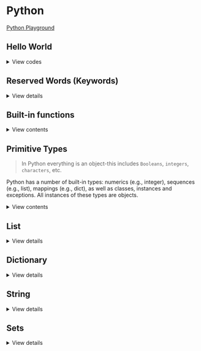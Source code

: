 # Python

[Python Playground](https://www.programiz.com/python-programming/online-compiler/)

## Hello World

<details>
<summary>View codes</summary>

```py
def greeting(name: str) -> None:
    '''Takes in a string name, prints greeting message'''
    print(f"Hello, {name}") # print greeting

if __name__ == '__main__':
    greeting('Bangladesh')
```
    
</details>

## Reserved Words (Keywords)

<details>
<summary>View details</summary>

1. False
2. None
3. True

```py
is_valid = True
is_old = False
val = None
```

4. and
5. or
6. not

```py
a = True
b = False

print(a and b) # False
print(a or b) # True
print(not a) # False
```

7. import
8. from
9. as

```py
from math import sqrt as square_root

print(square_root(16)) # 4.0
```

10. assert

```py
# assert is used to check if a condition is True.
# If it's not, it raises an AssertionError with an optional error message.

x = 5
assert x > 0, "x must be positive"
```

11. async
12. await
13. def

```py
# async is used to define a coroutine function, which can be paused and resumed.
# await is used to suspend execution of an async function until the result is available.

import asyncio

async def example():
  await asyncio.sleep(1)
  print("Hello")

asyncio.run(example())
```

14. break
15. continue
16. for
17. if
18. elif
19. else

```py
for i in range(10):
  if i % 2 == 0:
    print("even:", i)
  elif i == 3:
    continue
  elif i == 9:
    break
  else:
    print("odd:", i)

# Outputs:
# even: 0
# odd: 1
# even: 2
# even: 4
# odd: 5
# even: 6
# odd: 7
# even: 8
```

20. class

```py
class MyClass:
  def __init__(self, x):
    self.x = x

mc = MyClass(10)
```

21. del

```py
# del is used to delete items from lists, slices of lists, variables, or even attributes from objects.

my_list = [1, 2, 3]
my_dict = {"name": "Ali", "age": 20}

del my_list[0]
del my_dict["name"]

print(my_list) # [2, 3]
print(my_dict) # {age: 20}
```

22. except
23. finally

```py
# except is used in exception handling to catch and handle exceptions.
# It specifies one or more exception types that the except block will handle.

try:
  f = open("my_file.txt")
except FileNotFoundError:
  print("File not found")
finally:
  # Ensure the file is always closed, even if an exception occurs
  f.close()
```

24. global

```py
# global is used inside functions to declare that a variable is global, meaning it belongs to the global scope.

x = 10

def my_func():
  global x
  x = 20

my_func()
print(x) # 20
```

25. in

```py
# in is used to check if a value exists in a sequence such as a list, tuple, string or dictionary.

my_list = [1, 2, 3]
my_tuple = (1, 2, 3)
my_str = "Hello"
my_dict = {"a": 1}

print(3 in my_list) # True
print(2 in my_tuple) # True
print("h" in my_str) # False
print("a" in my_dict) # True
```

26. is

```py
# is is used to test if two variables refer to the same object in memory.
x = [1, 2]
y = [1, 2]
z = True

print(x is y) # False
print(z is True) # True
```

27. lambda

```py
# lambda is used to create small anonymous functions.

square = lambda x: x * x
print(square(5)) # 25
```

28. nonlocal

```py
# nonlocal is used inside nested functions to declare that a variable belongs to an outer (but not global) scope.

def outer_func():
  x = 10
  def inner_func():
    nonlocal x
    x = 20
  inner_func()
  print(x) # 20
outer_func()
```

29. pass

```py
# pass is a null operation. It is used when a statement is required syntactically
# but you do not want any command or code to execute.

if 10 > 5:
  pass
```

30. raise
31. return

```py
# raise is used to raise an exception manually.

def check_positive(x):
  if x < 0:
    raise ValueError("x should be a positive number")
  return x

check_positive(10)
check_positive(-1)
```

32. while

```py
i = 0
while i < 5:
    print(i)
    i += 1
```

33. with

```py
# with is used to simplify exception handling by ensuring that clean-up code is executed, even if an error occurs.

with open("myfile.txt", "r") as file:
  data = file.read()
  print(data)
```

34. yield

```py
# yield is used inside a function like a return statement but it returns a generator.
#  a generator is a special type of iterator that allows you to iterate over a sequence of values lazily,
# generating values on-the-fly rather than storing them in memory all at once.

def generator():
  for i in range(5):
    yield i

gen = generator()
for value in gen:
  print(value)
```

</details>

## Built-in functions

<details>
<summary>View contents</summary>

1. **abs()**: Returns the absolute value of a number.

```python
num = -5
print(abs(num))  # Output: 5
```

2. **min()**: Returns the smallest item in an iterable.

```python
numbers = [3, 1, 4, 1, 5, 9, 2, 6]
print(min(numbers))  # Output: 1
```

3. **max()**: Returns the largest item in an iterable or the largest of two or more arguments.

```python
numbers = [3, 1, 4, 1, 5, 9, 2, 6]
print(max(numbers))  # Output: 9
```

4. **sum()**: Returns the sum of all elements in the iterable.

```python
numbers = [1, 2, 3, 4, 5]
print(sum(numbers))  # Output: 15
```

5. **pow(x, y, z=None)**: Returns x to the power of y (optionally modulo z)

```python
print(pow(2, 3))  # Output: 8
```

6. **divmod()**: Returns the quotient and the remainder when dividing two numbers.

```python
result = divmod(10, 3)
print(result)  # Output: (3, 1)
```

7. **round(number, ndigits=None)**: Rounds a number to a specified number of decimal places (ndigits).

```py
pi = 3.14159
rounded_pi = round(pi, 2)  # rounded_pi will be 3.14
```

8. **all()**: Returns `True` if all elements of an iterable are true.

```python
iterable = [True, True, False]
print(all(iterable))  # Output: False

my_dict = {'a': 5, 'b': 15, 'c': 8}
all(value > 4 for value in my_dict.values())  # True
```

9. **any()**: Returns `True` if any element of an iterable is true.

```python
iterable = [False, False, True]
any(iterable)  # Output: True

my_set = {-1, 2, 3, 4}
any(num < 0 for num in my_set)  # Output: True
```

10. **len(object)**: Gets the length (number of items) of an object that supports it (e.g., lists, strings, tuples, dictionary):

```python
my_dict = {"name": "Abul"}
len(my_dict) # 1
```

11. **reversed(iterable)**: Returns an iterator that yields elements of the iterable in reverse order.

```python
letters = "hello"
reversed_letters = reversed(letters)
for letter in reversed_letters:
    print(letter)  # Output: olleh
```

12. **next()**: Retrieves the next item from the iterator.

```python
iterator = iter([1, 2, 3])
print(next(iterator))  # Output: 1
```

13. **ascii()**: Returns a string containing a printable representation of an object, but escape non-ASCII characters.

```python
print(ascii('π is a greek letter'))  # Output: "'\\u03c0 is a greek letter'"
```

14. **enumerate()**: Returns an enumerate object, which yields pairs containing a count (from start, which defaults to 0) and a value yielded by the iterable.

```python
my_list = ['apple', 'banana', 'cherry']
for index, fruit in enumerate(my_list):
      print(index, fruit)
# Output:
# 0 apple
# 1 banana
# 2 cherry
```

15. **range(start, stop=None, step=1)**: Generates a sequence of numbers from start (inclusive) to stop (exclusive) at a step of step.

```python
my_range = range(5)
print(list(my_range))  # Output: [0, 1, 2, 3, 4]
```

16. **map()**: Applies a given function to all the items of an iterable and returns a new iterator.

```python
numbers = [1, 2, 3, 4, 5]
squared = map(lambda x: x**2, numbers)
print(list(squared))  # Output: [1, 4, 9, 16, 25]
```

17. **filter(function, iterable)**: Constructs an iterator from elements of an iterable for which the function returns True.

```python
numbers = [1, 2, 3, 4, 5]
def is_even(num):
    return num % 2 == 0

even_numbers = filter(is_even, numbers) # [2, 4]
```

18. **slice(start, stop=None, step=None)**: Returns a slice object representing the set of indices specified by range(start, stop, step).

```python
my_list = [1, 2, 3, 4, 5]
my_slice = slice(1, 4, 2)
print(my_list[my_slice])  # Output: [2, 4]
```

19. **sorted(iterable, key=None, reverse=False)**: Returns a new sorted list from the items in iterable. Optionally provides a key function for custom sorting or reverse=True for descending order.

```py
numbers = [3, 1, 4, 2]
sorted_numbers = sorted(numbers)  # [1, 2, 3, 4]

# Sort by length of strings
words = ["apple", "banana", "cherry"]
sorted_by_length = sorted(words, key=len)  # ["cherry", "apple", "banana"]
```

20. **zip()**: Returns an iterator of tuples, where the i-th tuple contains the i-th element from each of the argument sequences or iterables.

```python
list1 = [1, 2, 3]
list2 = ['a', 'b', 'c']
zipped = zip(list1, list2)
print(list(zipped))  # Output: [(1, 'a'), (2, 'b'), (3, 'c')]
```

21. **input()**: Reads a line from input, converts it to a string (stripping a trailing newline), and returns that.

```python
name = input("Enter your name: ")
print("Hello, " + name)
```

22. **type()**: Returns the type of an object.

```python
print(type(5))  # Output: <class 'int'>
```

23. **print(object, sep=" ", end="\n", file=None, flush=False)**: Prints the object to the console (or a specified file).

```python
message = "Hello, world!"
print(message)
```

24. **eval()**: Evaluates a Python expression given as a string and returns the result.

```python
result = eval('2 + 2')
print(result)  # Output: 4
```

25. **open(file, mode="r", buffering=-1, encoding=None, errors=None, newline=None, closefd=True, opener=None)**: Opens a file and returns a corresponding file object.

```python
with open("myfile.txt", "r") as file:
   data = file.read()
   print(data)
```

26. **exec()**: Executes dynamically created Python code.

```python
exec('print("Hello, World!")')
```

27. **format(value, format_spec="")**: Formats a specified value into a specified format.

```python
formatted_string = format(123.456, '.2f')
print(formatted_string)  # Output: '123.46'
```

28. **oct()**: Converts an integer to an octal string prefixed with "0o".

```python
num = 8
print(oct(num))  # Output: 0o10
```

29. **bin()**: Converts an integer to a binary string prefixed with "0b".

```python
num = 5
print(bin(num))  # Output: 0b101
```

30. **hex()**: Converts an integer to a lowercase hexadecimal string prefixed with "0x".

```python
num = 255
print(hex(num))  # Output: 0xff
```

31. **bool()**: Converts a value to a Boolean.

```python
print(bool(0))  # Output: False
print(bool(1))  # Output: True
```

32. **int()**: Returns an integer object constructed from a number or string.

```python
num = int('10')
print(num)  # Output: 10
```

33. **float()**: Returns a floating-point number constructed from a number or string.

```python
my_float = float('3.14')
print(my_float)  # Output: 3.14
```

34. **str()**: Returns a string version of the specified object.

```python
my_string = str(123)
print(my_string)  # Output: '123'
```
   
35. **chr()**: Returns the string representing a character whose Unicode code point is the integer.

```python
print(chr(65))  # Output: A
```

36. **ord()**: Given a string representing one Unicode character, returns an integer representing the Unicode code point of that character.

```python
print(ord('A'))  # Output: 65
```

37. **complex(real=0, imag=0)**: Returns a complex number with the value real + imag*1j or converts a string or number to a complex number.

```python
my_complex = complex(2, 3)
print(my_complex)  # Output: (2+3j)
```

38. **bytes()**: Returns a new bytes object, which is an immutable sequence of integers in the range 0 <= x < 256.

```python
my_bytes = bytes([65, 66, 67])
print(my_bytes)  # Output: b'ABC'
```

39. **list()**: Returns a list.

```python
my_list = list((1, 2, 3))
print(my_list)  # Output: [1, 2, 3]
```

40. **dict()**: Creates a new dictionary.

```python
new_dict = dict(a=1, b=2, c=3)
print(new_dict)  # Output: {'a': 1, 'b': 2, 'c': 3}
```

41. **tuple()**: Returns a tuple.

```python
my_tuple = tuple([1, 2, 3])
print(my_tuple)  # Output: (1, 2, 3)
```

42. **set(iterable)**: Creates a set object from an iterable, removing duplicates and maintaining insertion order for Python 3.

```py
set([1, 2, 2, 3])  # {1, 2, 3}
```

43. **bytearray()**: Returns a new array of bytes.

```python
my_bytearray = bytearray(b'hello')
print(my_bytearray)  # Output: bytearray(b'hello')
```

44. **format_map()**: Similar to the str.format() method but accepts a mapping object.

```python
my_dict = {'name': 'John', 'age': 30}
formatted_string = '{name} is {age} years old'.format_map(my_dict)
print(formatted_string)  # Output: John is 30 years old
```

45. **callable()**: Checks if the object appears callable.

```python
def my_function():
      print("Hello, World!")

print(callable(my_function))  # Output: True
```

46. **frozenset()**: Returns a new frozenset object, optionally with elements taken from the iterable.

```python
my_set = frozenset([1, 2, 3])
print(my_set)  # Output: frozenset({1, 2, 3})
```

47. **hash()**: Returns the hash value of the object if it has one.

```python
my_set = {1, 2, 3}
print(hash(my_set))  # Output: TypeError: unhashable type: 'set'
```

48. **compile()**: Compiles the source into a code or AST object.

```python
code = compile('print("Hello, World!")', '', 'exec')
exec(code)  # Output: Hello, World!
```

49. **repr()**: Returns a string containing a printable representation of an object.

```python
my_string = repr('Hello, World!')
print(my_string)  # Output: 'Hello, World!'
```

50. **setattr()**: Sets the value of the attribute of an object.

```python
class MyClass:
      pass

obj = MyClass()
setattr(obj, 'name', 'John')
print(obj.name)  # Output: John
```

51. **staticmethod()**: Returns a static method for a function.

```python
class MyClass:
      @staticmethod
      def my_method():
         print("Static method")

MyClass.my_method()  # Output: Static method
```

52. **getattr()**: Returns the value of the named attribute of an object.

```python
class MyClass:
      name = 'John'

obj = MyClass()
print(getattr(obj, 'name'))  # Output: John
```

53. **hasattr()**: Checks if an object has the specified attribute.

```python
class MyClass:
      name = 'John'

obj = MyClass()
print(hasattr(obj, 'name'))  # Output: True
```

54. **classmethod()**: Returns a class method for a function.

```python
class MyClass:
      @classmethod
      def my_method(cls):
         print("Class method")

MyClass.my_method()  # Output: Class method
```

55. **object()**: Returns a new featureless object.

```python
my_object = object()
print(my_object)  # Output: <object object at 0x7f3d14484700>
```

56. **super()**: Returns a proxy object that delegates method calls to a parent or sibling class of type.

```python
class Parent:
      def show(self):
         print("Parent method")

class Child(Parent):
      def show(self):
         super().show()

obj = Child()
obj.show()  # Output: Parent method
```

57. **vars()**: Returns the __dict__ attribute of the given object.

```python
class MyClass:
      def __init__(self):
         self.a = 1
         self.b = 2

obj = MyClass()
print(vars(obj))  # Output: {'a': 1, 'b': 2}
```

58. **isinstance()**: Returns True if the specified object is of the specified type, otherwise False.

```python
print(isinstance(5, int))  # Output: True
```

59. **issubclass(class, classinfo)**: Checks if a class is a subclass of another class.

```python
class Animal:
    pass

class Dog(Animal):
    pass

class Cat(Animal):
    pass

is_dog_subclass = issubclass(Dog, Animal)     # True
is_cat_subclass = issubclass(Cat, Dog)        # False (Cat is a subclass of Animal, not Dog)
```

60. **id()**: Returns the identity of an object.

```python
my_list = [1, 2, 3]
print(id(my_list))  # Output: <some memory address>
```

</details>

## Primitive Types

> In Python everything is an object-this includes `Booleans`, `integers`, `characters`, etc.

Python has a number of built-in types: numerics (e.g., integer), sequences (e.g., list), mappings (e.g., dict), as well as classes, instances and exceptions. All instances of these types are objects.

<details>
<summary>View contents</summary>

#### Bitwise operators
    
| Operator | Description         | Description |
| -------- | ------------------- | ----------- |
| &        | Bitwise AND         | x & y       |
| \|       | Bitwise OR          | x \| y      |
| ~        | Bitwise NOT         | ~x          |
| ^        | Bitwise XOR         | x ^ y       |
| >>       | Bitwise right shift | x >>        |
| <<       | Bitwise left shift  | x <<        |
    
```py
a = 10 # = 1010 (Binary)
b = 4  # =  0100 (Binary)

a & b # = 1010 & 0100 = 0000 = 0 (Decimal)
a | b # = 1010 & 0100 = 1110 = 14 (Decimal)
~a    # = ~1010 = -(1010 + 1) = -1011 = -11 (Decimal)
a ^ b # = 1010 ^ 0100 = 1110 = 14 (Deciaml)
    
# Shift Operators
    
x = 10 # = 0000 1010 (Binary)
x >> 1 # = 0000 0101 = 5
    
y = 5  # = 0000 0101 (Binary)
y << 1 # = 0000 1010 = 10
y << 2 # = 0001 0100 = 20 
```
    
</details>

## List

<details>
<summary>View details</summary>

1. Iterating a list

<details>
<summary>View codes</summary>

```py
# Using for loop

num_list = [1, 2, 3, 4, 5]

for num in num_list:
  print(num, end=' ') # 1 2 3 4 5
  
for i in range(len(num_list)):
  print(num_list[i], end=' ') # 1 2 3 4 5
  
for i, num in enumerate(num_list):
  print(num, end=' ') # 1 2 3 4 5
  print(i, end=' ') # 0 1 2 3 4
  
for i in range(2, len(num_list)):
  print(num_list[i], end=' ') # 3 4 5
```
  
```py
# Using while loop

num_list = [1, 2, 3, 4, 5]

i = 0

while len(num_list) != i:
    print(num_list[i], end=' ') # 1 2 3 4 5
    i += 1
```

```py
# Using recursion

num_list = [1, 2, 3, 4, 5]

def iterate_list(arr):
    print(arr[0], end=' ') # 1 2 3 4 5
    
    if len(arr) < 2: return
    # list[start_index(including) : end_index(not including) : step]
    iterate_list(arr[1:])

print(num_list[1::2]) # [2, 4]
iterate_list(num_list)
```
  
</details>
    
2. Backward/Reverse iteration of a list
    
<details>
<summary>View codes</summary>
    
```py
num_list = [1, 2, 3, 4, 5]

for num in range(len(num_list) - 1, -1, -1):
  print(num_list[i], end=' ') # 5 4 3 2 1
```
    
</details>

3. Filtering a list

<details>
<summary>View codes</summary>

```py
# Using for loop

num_list = [1, 2, 3, 4, 5, 6, 7, 8, 9]

event_list = []
for num in num_list:
  if num % 2 == 0:
    even_list.append(num)
    
print(even_list) # [2, 4, 6, 8]
```

```py
# Using list comprehension

num_list = [1, 2, 3, 4, 5, 6, 7, 8, 9]

even_list = [num for num in num_list if num % 2 == 0]

print(even_list) # [2, 4, 6, 8]
```

```py
# Using filter and lambda function

num_list = [1, 2, 3, 4, 5, 6, 7, 8, 9]

even_list = list(filter(lambda num: num % 2 == 0, num_list))

print(even_list) # [2, 4, 6, 8]
```

</details>

4. Finding element in list

<details>
<summary>View codes</summary>

```py
# Using index() method

num_list = [1, 2, 3, 4, 5, 6, 7, 8, 9]

try:
    index = num_list.index(3) # returns the index of the given element, or raise a ValueError exception
    print('The index of 3 is:', index)
except:
    print('not found')
```
  
```py
# Using the “in” operator
  
num_list = [1, 2, 3, 4, 5, 6, 7, 8, 9]
  
if 3 in num_list:
  print('element 3 is found.')
else:
  print('not found')
```

</details>

5. Mapping list elements

<details>
<summary>View codes</summary>
  
```py
# Using for loop

num_list = [1, 2, 3, 4]

even_squared = []
for num in num_list:
  if num % 2 == 0:
    even_squared.append(num ** 2)
  else:
    even_squared.append(num)
    
print(even_squared) # [1, 4, 3, 16]
```
  
```py
# Using list comprehension

num_list = [1, 2, 3, 4]

even_squared = [num ** 2 if num % 2 == 0 else num for num in num_list]

print(even_squared) # [1, 4, 3, 16]
```

```py
# Using map and lambda function
  
num_list = [1, 2, 3, 4]

even_squared = list(map(lambda num: num ** 2 if num % 2 == 0 else num, num_list))

print(even_squared) # [1, 4, 3, 16]
```

</details>
  
6. list operations
  
<details>
<summary>View codes</summary>
    
```py
num_list = [1, 2]
  
# access to last element
num_list[-1] # 2
  
# multifly a list
num_list * 3 # [1,2,1,2,1,2]
  
# add 3 at the end
num_list.append(3) # [1, 2, 3]
  
# concate or merge two list
num_list += [4] # [1, 2, 3, 4]
  
# add 5 and 6 at the end
num_list.extend([4, 5]) # [1, 2, 3, 4, 4, 5]
  
# add 100 at 2nd index
num_list.insert(2, 100) # [1, 2, 100, 3, 4, 4, 5]
  
# remove 4 from first occurrence
num_list.remove(4) # [1, 2, 100, 3, 4, 5]
  
# remove 3rd and last element using pop. parameter is index number which is optional.
num_list.pop(2) # [1, 2, 3, 4, 5]
num_list.pop() # [1, 2, 3, 4]
  
# slice a list: [start_index:end_index], end_index is exclusive
num_list[1:] # [2, 3, 4]
num_list[:2] # [1, 2]
num_list[1:3] # [2, 3]
  
# reverse a list
num_list[::-1]     # does not modify the original list
num_list.reverse() # modifies the original list
  
# length, minimum, maximum and count
num_list = [1, 2, 5, 5, 8]
len(num_list) # 4
min(num_list) # 1
max(num_list) # 8
num_list.count(5) # 2
  
# find index of the first occurence. if element is not found, raise a ValueError exception
num_list = [1,2,10,4,5]
num_list.index(10)       # searches in the whole list
num_list.index(10, 0, 2) # searches from 0th to 2nd position
  
# sort a list using sort() and sorted(). sort() modify the list where sorted() doesn't modify the list
# sort in increasing order
sorted(num_list)
num_list.sort()
  
# sort in decreasing order
sorted(num_list, reverse=True) 
num_list.sort(reverse=True)
  
# sorted using function
cars = ['Ford', 'Mitsubishi', 'BMW', 'VW']
cars.sort(key=lambda car: len(car)) # sorted by car length
sorted(cars, key=lambda car: len(car))
# ['VW', 'BMW', 'Ford', 'Mitsubishi']
```
  
</details>

</details>

## Dictionary

<details>
<summary>View details</summary>

1. Iterating dictionary

<details>
<summary>View codes</summary>
  
```py
# Using for loop

dict = { 'name': 'zayan', 'age': 5, 'religion': 'Islam' }

for key in dict:
    print(key, '->', dict[key]) # name -> zayan, age -> 5, religion -> Islam
```

```py
# Using items() method

dict = { 'name': 'zayan', 'age': 5, 'religion': 'Islam' }

for key, value in dict.items():
    print(key, '->', value) # name -> zayan, age -> 5, religion -> Islam
```

```py
# Using keys() method

dict = { 'name': 'zayan', 'age': 5, 'religion': 'Islam' }

for key in dict.keys():
    print(key, '->', dict[key]) # name -> zayan, age -> 5, religion -> Islam
```

```py
# Using values() method

dict = { 'name': 'zayan', 'age': 5, 'religion': 'Islam' }

for value in dict.values():
    print(value) # zayan, 5, Islam
```
  
```py
# Using comprehension
  
dict = { 'name': 'zayan', 'age': 5, 'religion': 'Islam' }

new_dict = {key: value for key, value in dict.items() if key != 'age'}

print(new_dict) # {'name': 'zayan', 'religion': 'Islam'}
```

```py
# membership tests (in)

dict = { 'name': 'zayan', 'age': 5, 'religion': 'Islam' }

print('name' in dict.keys()) # True
print('zayan' in dict.values()) # True
print('village' in dict.keys()) # False
```

```py
# Modifying Values and Keys

dict = { 'name': 'zayan', 'age': 5, 'religion': 'Islam' }

dict['name'] = 'Zayan' # modify value
# del dict['age']

for key in list(dict.keys()):  # Use a list instead of a view to delete a key
    if key == 'age':
        del dict[key]

print(dict) # {'name': 'Zayan', 'religion': 'Islam'}
```

</details>

2. Dictionary operations

<details>
<summary>View codes</summary>

```py
# Using curly braces
my_dict = {'name': 'John', 'age': 30, 'city': 'New York'}

# Using dict() constructor
another_dict = dict(name='Jane', age=25, city='Los Angeles')

# Access
my_dict['name']  # Output: John

# Update value
my_dict['age'] = 31

# Add new key-value pair
my_dict['country'] = 'USA'

print(my_dict)  # Output: {'name': 'John', 'age': 31, 'city': 'New York', 'country': 'USA'}

# Deleting a key-value pair
del my_dict['age']

# Deleting and returning the value of a key
city = my_dict.pop('city')

print(my_dict)  # Output: {'name': 'John'}
print(city)     # Output: New York
```

</details>

</details>

## String

<details>
<summary>View details</summary>
  
1. Iterating a string

<details>
<summary>View codes</summary>

```py
# Using for loop

str = 'hello'

for ch in str:
  print(ch, end=' ') # h e l l o
  
for i in range(len(str)):
  print(str[i], end=' ') # h e l l o
  
for i, ch in enumerate(str):
  print(ch, end=' ') # h e l l o
  print(i, end=' ') # 0 1 2 3 4
```
  
</details>

2. Finding substring in a string

<details>
<summary>View codes</summary>

```py
# Using find() method

txt = "Hello, World."

index = txt.find("ell")

if index != -1:
  print('found substring. index is ', index)
else:
  print('not found')
```

```py
# Using index() method

txt = "Hello, World."

try:
    index = txt.index("ell") # returns the index of the given element, or raise a ValueError exception
    print('found substring. index is ', index)
except:
    print('not found')
```
  
</details>
  
3. Split a string into a list

<details>
<summary>View codes</summary>

```py
# string.split(separator, maxsplit)
# Default separator is any whitespace
# Default value is -1, which is "all occurrences
  
str = "apple#banana#cherry"
list = str.split("#", 1)
print(list) # ['apple', 'banana#cherry']
```
  
```py
# split string to characters
str = "apple"
ch = list(str)
print(ch) # ['a', 'p', 'p', 'l', 'e']
```
  
</details>
    
4. Built-in functions
    
<details>
<summary>View codes</summary>

```py
# character to ASCII or ASCII to character
str = "Apple1 "
ord('a') # 97
chr(97) # 'a'
chr(ord('a') + 3) # 'd'

# Concatenation (+)
str1 = "Hello"
str2 = "World"
result = str1 + " " + str2
print(result)  # Output: Hello World

# Multiplication (*)
str1 = "abc"
result = str1 * 3
print(result)  # Output: abcabcabc

# Substring
my_str = "Hello, World!"
my_str[7:] # World!
my_str[-6:] # World!
my_str[0:5] # Hello
my_str[::-1] # !dlroW ,olleH

# Length
my_str = "Hello, World!"
len(my_str) # 13

# count(): Returns the number of occurrences of a substring in the string.
my_string = "apple banana apple orange apple"
count = my_string.count("apple")
print(count)  # Output: 3

# Case Conversion
my_str = "Hello, World!"
my_str.lower()  # hello, world!
my_str.upper()  # HELLO, WORLD!

# Strip: Removes leading and trailing whitespace from a string
my_string = "  Hello, World!  "
my_string.strip()  # Hello, World!

# lstrip(): Removes leading whitespace (or specified characters) from the beginning of the string.
my_string = "   hello"
print(my_string.lstrip())  # Output: 'hello'

# rstrip(): Removes trailing whitespace (or specified characters) from the end of the string.
my_string = "hello   "
print(my_string.rstrip())  # Output: 'hello'

# Split: Splits a string into a list of substrings based on a delimiter.
my_string = "apple,banana,orange"
fruits = my_string.split(",")
print(fruits)  # Output: ['apple', 'banana', 'orange']

# Join: Joins the elements of an iterable into a string using a separator.
fruits = ['apple', 'banana', 'orange']
my_string = ",".join(fruits) # apple,banana,orange

# Replace: Replaces occurrences of a substring within a string.
my_string = "Hello, World!"
new_string = my_string.replace("World", "Universe")
print(new_string)  # Output: Hello, Universe!

# Find: Returns the lowest index of the substring if found in the string. Returns -1 if not found.
my_string = "Hello, World!"
index = my_string.find("World")
print(index)  # Output: 7

# Count: Returns the number of occurrences of a substring in the string.
my_string = "apple banana apple orange apple"
count = my_string.count("apple")
print(count)  # Output: 3

# StartsWith and EndsWith: Checks if the string starts or ends with a specified substring.
my_string = "Hello, World!"
print(my_string.startswith("Hello"))  # Output: True
print(my_string.endswith("!"))       # Output: True

# Title: Returns a string with the first character of each word capitalized.
my_string = "hello world"
title_case = my_string.title()
print(title_case)  # Output: Hello World

# Capitalize: Returns a string with the first character capitalized.
my_string = "hello world"
capitalized = my_string.capitalize()
print(capitalized)  # Output: Hello world

# Encode and Decode: Encodes and decodes the string using a specified encoding.
my_string = "Hello, World!"
encoded = my_string.encode('utf-8')
print(encoded)  # Output: b'Hello, World!'
decoded = encoded.decode('utf-8')
print(decoded)  # Output: Hello, World!

# Format: Formats the string with placeholders.
name = "Alice"
age = 30
formatted_string = "My name is {} and I am {} years old.".format(name, age)
print(formatted_string)  # Output: My name is Alice and I am 30 years old.

# format_map(): Similar to format(), but accepts a mapping (dictionary-like object) as an argument.
person = {'name': 'Bob', 'age': 25}
formatted_string = "My name is {name} and I am {age} years old.".format_map(person)
print(formatted_string)  # Output: My name is Bob and I am 25 years old.

# isdigit(): Checks if all characters in the string are digits.
my_string = "123"
print(my_string.isdigit())  # Output: True

# isalpha(): Checks if all characters in the string are alphabetic.
my_string = "abc"
print(my_string.isalpha())  # Output: True

# islower(): Checks if all characters in the string are lowercase.
my_string = "hello"
print(my_string.islower())  # Output: True

# isupper(): Checks if all characters in the string are uppercase.
my_string = "HELLO"
print(my_string.isupper())  # Output: True

# istitle(): Checks if the string is in titlecase.
my_string = "Hello World"
print(my_string.istitle())  # Output: True

# isnumeric(): Checks if all characters in the string are numeric.
my_string = "123"
print(my_string.isnumeric())  # Output: True

# isalnum(): Checks if all characters in the string are alphanumeric.
my_string = "abc123"
print(my_string.isalnum())  # Output: True

# isascii(): Returns True if all characters in the string are ASCII, False otherwise.
my_string = "Hello, World!"
print(my_string.isascii())  # Output: True

# isdecimal(): Returns True if all characters in the string are decimals, False otherwise.
my_string = "123"
print(my_string.isdecimal())  # Output: True

# zfill(): Pads a numeric string with zeros on the left to fill a field of the specified width.
my_string = "42"
print(my_string.zfill(5))  # Output: '00042'

# index(): Returns the lowest index of the substring in the string, or raises a ValueError if the substring is not found.
my_string = "apple banana orange"
index = my_string.index("banana")
print(index)  # Output: 6

# rindex(): Returns the highest index of the substring in the string, or raises a ValueError if the substring is not found.
my_string = "apple banana apple orange apple"
index = my_string.rindex("apple")
print(index)  # Output: 28

# rfind(): Returns the highest index of the substring in the string, or -1 if the substring is not found.
my_string = "apple banana apple orange apple"
index = my_string.rfind("apple")
print(index)  # Output: 28
```
    
</details>

</details>

## Sets

<details>
<summary>View details</summary>

1. Iterating a set

```py
# Normal iteration

my_set = {1, 2, 3}

for num in my_set:
    print(num) # 1, 2, 3

```

```py
# Using set comprehension

number_set = {1, 2, 3}
squared_numbers = {num ** 2 for num in number_set}

for squared_num in squared_numbers:
    print(squared_num) # 1, 4, 9
```

```py
# Using enumerate

string_set = {"apple", "banana", "orange", "grape"}

for index, fruit in enumerate(string_set):
    print(f"Index {index}: {fruit}")
```

2. Set operations

```py
# Intersection (&): Returns a new set containing only the elements that are common to both sets.

set1 = {1, 2, 3, 4}
set2 = {3, 4, 5, 6}

intersection = set1 & set2
print(intersection)  # Output: {3, 4}
```

```py
# Union (|): Returns a new set containing all unique elements from both sets.

set1 = {1, 2, 3}
set2 = {3, 4, 5}

union = set1 | set2
print(union)  # Output: {1, 2, 3, 4, 5}
```

```py
# Difference (-): Returns a new set containing elements that are in the first set but not in the second set.

set1 = {1, 2, 3, 4}
set2 = {3, 4, 5}

difference = set1 - set2
print(difference)  # Output: {1, 2}
```

```py
# Subset (<=) and Superset (>=): Checks if one set is a subset or superset of another.

set1 = {1, 2, 3}
set2 = {1, 2, 3, 4, 5}

is_subset = set1 <= set2
is_superset = set2 >= set1

print(is_subset)  # Output: True
print(is_superset)  # Output: True
```

```py
# Disjoint (isdisjoint()): Checks if two sets have no elements in common.

set1 = {1, 2, 3}
set2 = {4, 5, 6}

disjoint = set1.isdisjoint(set2)
print(disjoint)  # Output: True
```

```py
my_set = {1, 2, 3}

# Adding a single element
my_set.add(4)

# Adding multiple elements
my_set.update([5, 6])

print(my_set)  # Output: {1, 2, 3, 4, 5, 6}

# Removing an element
my_set.remove(3)

# Removing an element if it exists
my_set.discard(6)

print(my_set)  # Output: {1, 2, 4, 5}

# Set to list
my_set = {1, 2, 3, 4, 5}
my_list = list(my_set)
print(my_list)  # Output: [1, 2, 3, 4, 5]

# List to set
my_list = [1, 2, 3, 4, 5]
my_set = set(my_list)
print(my_set)  # Output: {1, 2, 3, 4, 5}
```

</details>
